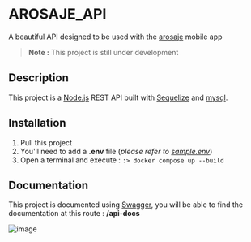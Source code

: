 #  AROSAJE_API 
A beautiful API designed to be used with the [arosaje](https://github.com/Malolpv/arosaje_mobile_v2) mobile app

>**Note :**
>This project is still under development

## Description
This project is a [Node.js](https://nodejs.org) REST API built with [Sequelize](https://sequelize.org/) and [mysql](https://www.mysql.com/fr/). 


## Installation
1. Pull this project
2. You'll need to add a **.env** file (*please refer to [sample.env](sample.env)*)
3. Open a terminal and execute :  ```:> docker compose up --build ```

   
## Documentation
This project is documented using [Swagger](https://swagger.io/), you will be able to find the documentation at this route : **/api-docs**

![image](https://github.com/Malolpv/arosaje_api_v3/assets/77495604/28f64c2f-7fc4-4bd0-9c37-f39f0abfef8a)
